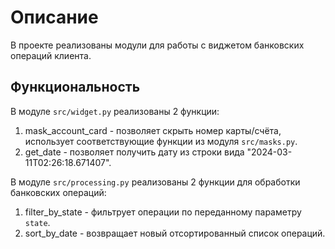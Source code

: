 # Описание
В проекте реализованы модули для работы с виджетом банковских операций клиента.

## Функциональность
В модуле `src/widget.py` реализованы 2 функции:
1. mask_account_card - позволяет скрыть номер карты/счёта, использует соответствующие функции из модуля `src/masks.py`.
2. get_date - позволяет получить дату из строки вида "2024-03-11T02:26:18.671407".

В модуле `src/processing.py` реализованы 2 функции для обработки банковских операций:
1. filter_by_state - фильтрует операции по переданному параметру `state`.
2. sort_by_date - возвращает новый отсортированный список операций.